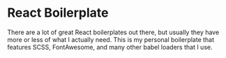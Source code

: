 # React Boilerplate

There are a lot of great React boilerplates out there, but usually they have more or less of what I actually need. This is my personal boilerplate that features SCSS, FontAwesome, and many other babel loaders that I use.